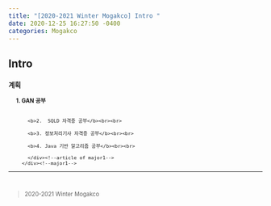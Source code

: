 ```yaml
---
title: "[2020-2021 Winter Mogakco] Intro "
date: 2020-12-25 16:27:50 -0400
categories: Mogakco
---
```

## Intro

<div style = "font-size : 0.8em"><!--biggest-->
  <div><!--main-->
    <div><!--major1-->
      <h3 style = "font-size :1.2em">계획</h3><!--title of major1-->
        <div style = "margin-left : 3%"><!--Article of major1-->
		<b>1. GAN 공부</b><br><br>

		<b>2.  SQLD 자격증 공부</b><br><br>

		<b>3. 정보처리기사 자격증 공부</b><br><br>

		<b>4. Java 기반 알고리즘 공부</b><br><br>

        </div><!--article of major1-->
      </div><!--major1-->
  </div><!--main-->
  <hr>
  <br>
  <div><!--<blockquote-->
    <blockquote>
      2020-2021 Winter Mogakco
    </blockquote>
  </div><!--<blockquote-->
</div><!--biggest-->
